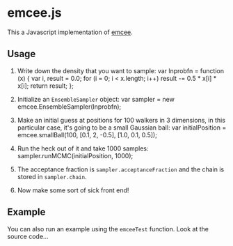 emcee.js
========

This a Javascript implementation of [emcee](http://danfm.ca/emcee).

Usage
-----

1. Write down the density that you want to sample:
         var lnprobfn = function (x) {
             var i, result = 0.0;
             for (i = 0; i < x.length; i++) result -= 0.5 * x[i] * x[i];
             return result;
         };

2. Initialize an `EnsembleSampler` object:
         var sampler = new emcee.EnsembleSampler(lnprobfn);

3. Make an initial guess at positions for 100 walkers in 3 dimensions,
   in this particular case, it's going to be a small Gaussian ball:
         var initialPosition = emcee.smallBall(100, [0.1, 2, -0.5],
                                                    [1.0, 0.1, 0.5]);

3. Run the heck out of it and take 1000 samples:
         sampler.runMCMC(initialPosition, 1000);

4. The acceptance fraction is `sampler.acceptanceFraction` and the chain
   is stored in `sampler.chain`.

5. Now make some sort of sick front end!

Example
-------

You can also run an example using the `emceeTest` function. Look at the
source code...
